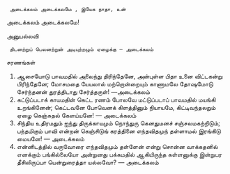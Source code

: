 

     அடைக்கலம் அடைக்கலமே , இயேசு நாதா, உன்
 அடைக்கலம் அடைக்கலமே!
    
அனுபல்லவி

     திடனற்றுப் பெலனற்றுன் அடியுற்றழும் ஏழைக்கு — அடைக்கலம்
    
சரணங்கள்
1. ஆசையோடு பாவமதில் அலைந்து திரிந்தேனே,
 அன்புள்ள பிதா உனை விட்டகன்று பிரிந்தேனே;
 மோசமதை யேயலால் மற்றொன்றையும் காணாமலே
 தோஷமோடு சேர்ந்தனன் துரத்திடாது சேர்த்தருள்! —அடைக்கலம்
 2. கட்டுப்படாக் காயமதின் கெட்ட ரணம் போலவே
 மட்டுப்படாப் பாவமதில் மயங்கி உறங்கினேன்;
 கெட்டவனே போவெனக் கிளத்தினும் நியாயமே,
 கிட்டிவந்தலறும் ஏழை கெஞ்சுதல் கேளய்யனே! — அடைக்கலம்
 3. சிந்திய உதிரமதும் ஐந்து திருக்காயமும்
 நொந்துரு கெனதுமனச் சஞ்சலமகற்றிடும்;
 பந்தமிகும் பாவி என்றன் கெஞ்சிடுங் கரத்தினை
 எந்தவிதமுந் தள்ளாமல் இரங்கிடு மையனே! — அடைக்கலம்
 4. என்னிடத்தில் வருவோரை எந்தவிதமும் தள்ளேன்
 என்று சொன்ன வாக்கதனில் எனக்கும் பங்கில்லையோ
 அன்றுனது பக்கமதில் ஆகியிருந்த கள்ளனுக்கு
 இன்றுபர தீசிலிருப்பா யென்றுரைத்தா யல்லவோ? — அடைக்கலம்


